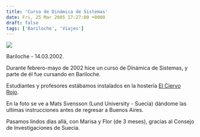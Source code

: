```yaml
---
title: 'Curso de Dinámica de Sistemas'
date: Fri, 25 Mar 2005 17:27:00 +0000
draft: false
tags: ['Bariloche', 'Viajes']
---
```


[![](http://photos1.blogger.com/img/121/3009/400/Manuel%20y%20Mats.jpg)](http://photos1.blogger.com/img/121/3009/640/Manuel%20y%20Mats.jpg) 

Bariloche - 14.03.2002.

Durante febrero-mayo de 2002 hice un curso de Dinámica de Sistemas, y parte de 
él fue cursando en Bariloche. 

Estudiantes y profesores estábamos instalados en la hostería [El Ciervo Rojo](http://www.interpatagonia.com/elciervorojo/). 

En la foto se ve a Mats Svensson (Lund University - Suecia) dándome las ultimas 
instrucciones antes de regresar a Buenos Aires. 

Pasamos lindos días allá, con Marisa y Flor (de 3 meses), gracias al Consejo de 
Investigaciones de Suecia.
